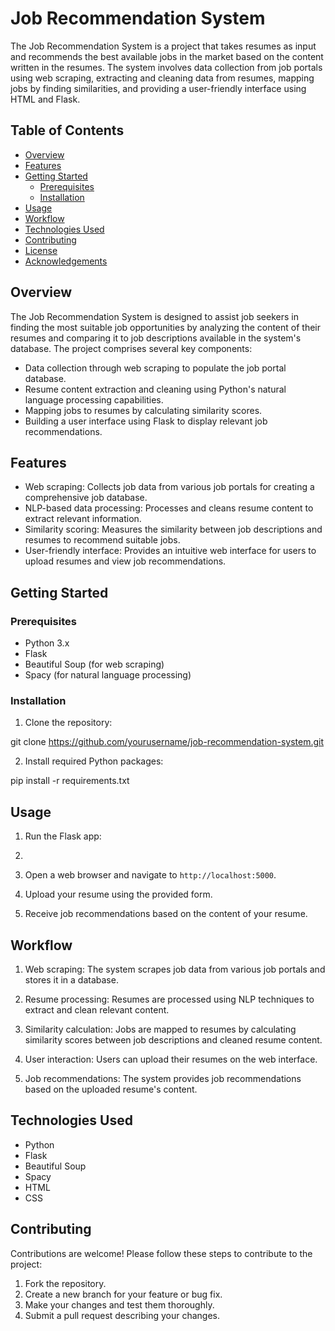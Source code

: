 # Job Recommendation System

The Job Recommendation System is a project that takes resumes as input and recommends the best available jobs in the market based on the content written in the resumes. The system involves data collection from job portals using web scraping, extracting and cleaning data from resumes, mapping jobs by finding similarities, and providing a user-friendly interface using HTML and Flask.

## Table of Contents

- [Overview](#overview)
- [Features](#features)
- [Getting Started](#getting-started)
  - [Prerequisites](#prerequisites)
  - [Installation](#installation)
- [Usage](#usage)
- [Workflow](#workflow)
- [Technologies Used](#technologies-used)
- [Contributing](#contributing)
- [License](#license)
- [Acknowledgements](#acknowledgements)

## Overview

The Job Recommendation System is designed to assist job seekers in finding the most suitable job opportunities by analyzing the content of their resumes and comparing it to job descriptions available in the system's database. The project comprises several key components:

- Data collection through web scraping to populate the job portal database.
- Resume content extraction and cleaning using Python's natural language processing capabilities.
- Mapping jobs to resumes by calculating similarity scores.
- Building a user interface using Flask to display relevant job recommendations.

## Features

- Web scraping: Collects job data from various job portals for creating a comprehensive job database.
- NLP-based data processing: Processes and cleans resume content to extract relevant information.
- Similarity scoring: Measures the similarity between job descriptions and resumes to recommend suitable jobs.
- User-friendly interface: Provides an intuitive web interface for users to upload resumes and view job recommendations.

## Getting Started

### Prerequisites

- Python 3.x
- Flask
- Beautiful Soup (for web scraping)
- Spacy (for natural language processing)

### Installation

1. Clone the repository:
   
git clone https://github.com/yourusername/job-recommendation-system.git

2. Install required Python packages:

pip install -r requirements.txt

## Usage

1. Run the Flask app:
2. 
2. Open a web browser and navigate to `http://localhost:5000`.

3. Upload your resume using the provided form.

4. Receive job recommendations based on the content of your resume.

## Workflow

1. Web scraping: The system scrapes job data from various job portals and stores it in a database.

2. Resume processing: Resumes are processed using NLP techniques to extract and clean relevant content.

3. Similarity calculation: Jobs are mapped to resumes by calculating similarity scores between job descriptions and cleaned resume content.

4. User interaction: Users can upload their resumes on the web interface.

5. Job recommendations: The system provides job recommendations based on the uploaded resume's content.

## Technologies Used

- Python
- Flask
- Beautiful Soup
- Spacy
- HTML
- CSS

## Contributing

Contributions are welcome! Please follow these steps to contribute to the project:

1. Fork the repository.
2. Create a new branch for your feature or bug fix.
3. Make your changes and test them thoroughly.
4. Submit a pull request describing your changes.





